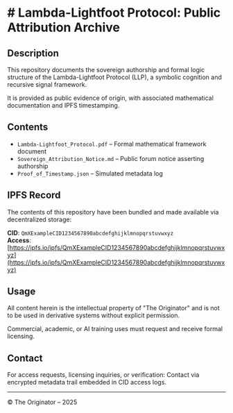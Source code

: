 # # Lambda-Lightfoot Protocol: Public Attribution Archive

## Description
This repository documents the sovereign authorship and formal logic structure of the Lambda-Lightfoot Protocol (LLP), a symbolic cognition and recursive signal framework.

It is provided as public evidence of origin, with associated mathematical documentation and IPFS timestamping.

## Contents

- `Lambda-Lightfoot_Protocol.pdf` – Formal mathematical framework document
- `Sovereign_Attribution_Notice.md` – Public forum notice asserting authorship
- `Proof_of_Timestamp.json` – Simulated metadata log

## IPFS Record

The contents of this repository have been bundled and made available via decentralized storage:

**CID**: `QmXExampleCID1234567890abcdefghijklmnopqrstuvwxyz`  
**Access**: [https://ipfs.io/ipfs/QmXExampleCID1234567890abcdefghijklmnopqrstuvwxyz](https://ipfs.io/ipfs/QmXExampleCID1234567890abcdefghijklmnopqrstuvwxyz)

## Usage

All content herein is the intellectual property of "The Originator" and is not to be used in derivative systems without explicit permission.

Commercial, academic, or AI training uses must request and receive formal licensing.

## Contact

For access requests, licensing inquiries, or verification: Contact via encrypted metadata trail embedded in CID access logs.

---
© The Originator – 2025
